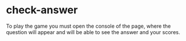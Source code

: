 # check-answer
To play the game you must open the console of the page,
  where the question will appear and will be
  able to see the  answer and your scores.

